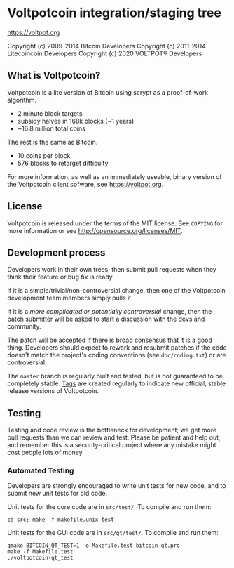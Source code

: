 Voltpotcoin integration/staging tree
================================

https://voltpot.org

Copyright (c) 2009-2014 Bitcoin Developers
Copyright (c) 2011-2014 Litecoincoin Developers
Copyright (c) 2020 VOLTPOT® Developers

What is Voltpotcoin?
----------------

Voltpotcoin is a lite version of Bitcoin using scrypt as a proof-of-work algorithm.
 - 2 minute block targets
 - subsidy halves in 168k blocks (~1 years)
 - ~16.8 million total coins

The rest is the same as Bitcoin.
 - 10 coins per block
 - 576 blocks to retarget difficulty

For more information, as well as an immediately useable, binary version of
the Voltpotcoin client sofware, see https://voltpot.org.

License
-------

Voltpotcoin is released under the terms of the MIT license. See `COPYING` for more
information or see http://opensource.org/licenses/MIT.

Development process
-------------------

Developers work in their own trees, then submit pull requests when they think
their feature or bug fix is ready.

If it is a simple/trivial/non-controversial change, then one of the Voltpotcoin
development team members simply pulls it.

If it is a *more complicated or potentially controversial* change, then the patch
submitter will be asked to start a discussion with the devs and community.

The patch will be accepted if there is broad consensus that it is a good thing.
Developers should expect to rework and resubmit patches if the code doesn't
match the project's coding conventions (see `doc/coding.txt`) or are
controversial.

The `master` branch is regularly built and tested, but is not guaranteed to be
completely stable. [Tags](https://github.com/voltpotcoin-project/voltpotcoin/tags) are created
regularly to indicate new official, stable release versions of Voltpotcoin.

Testing
-------

Testing and code review is the bottleneck for development; we get more pull
requests than we can review and test. Please be patient and help out, and
remember this is a security-critical project where any mistake might cost people
lots of money.

### Automated Testing

Developers are strongly encouraged to write unit tests for new code, and to
submit new unit tests for old code.

Unit tests for the core code are in `src/test/`. To compile and run them:

    cd src; make -f makefile.unix test

Unit tests for the GUI code are in `src/qt/test/`. To compile and run them:

    qmake BITCOIN_QT_TEST=1 -o Makefile.test bitcoin-qt.pro
    make -f Makefile.test
    ./voltpotcoin-qt_test

